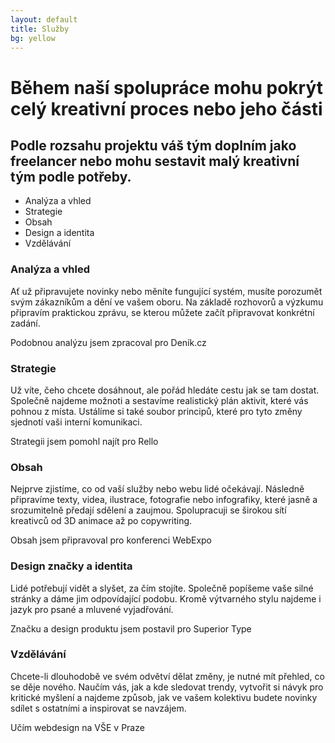 ```yaml
---
layout: default
title: Služby
bg: yellow
---
```


# Během naší spolupráce mohu pokrýt celý kreativní proces nebo jeho části
## Podle rozsahu projektu váš tým doplním jako freelancer nebo mohu sestavit malý kreativní tým podle potřeby.

- Analýza a vhled
- Strategie
- Obsah
- Design a identita
- Vzdělávání

### Analýza a vhled
Ať už připravujete novinky nebo měníte fungující systém, musíte porozumět svým zákazníkům a dění ve vašem oboru. Na základě rozhovorů a výzkumu připravím praktickou zprávu, se kterou můžete začít připravovat konkrétní zadání.

Podobnou analýzu jsem zpracoval pro Deník.cz

### Strategie
Už víte, čeho chcete dosáhnout, ale pořád hledáte cestu jak se tam dostat. Společně najdeme možnoti a sestavíme realistický plán aktivit, které vás pohnou z místa. Ustálíme si také soubor principů, které pro tyto změny sjednotí vaši interní komunikaci.

Strategii jsem pomohl najít pro Rello

### Obsah
Nejprve zjistíme, co od vaší služby nebo webu lidé očekávají. Následně připravíme texty, videa, ilustrace, fotografie nebo infografiky, které jasně a srozumitelně předají sdělení a zaujmou. Spolupracuji se širokou sítí kreativců od 3D animace až po copywriting.

Obsah jsem připravoval pro konferenci WebExpo

### Design značky a identita
Lidé potřebují vidět a slyšet, za čím stojíte. Společně popíšeme vaše silné stránky a dáme jim odpovídající podobu. Kromě výtvarného stylu najdeme i jazyk pro psané a mluvené vyjadřování.

Značku a design produktu jsem postavil pro Superior Type

### Vzdělávání
Chcete-li dlouhodobě ve svém odvětví dělat změny, je nutné mít přehled, co se děje nového. Naučím vás, jak a kde sledovat trendy, vytvořit si návyk pro kritické myšlení a najdeme způsob, jak ve vašem kolektivu budete novinky sdílet s ostatními a inspirovat se navzájem.

Učím webdesign na VŠE v Praze
